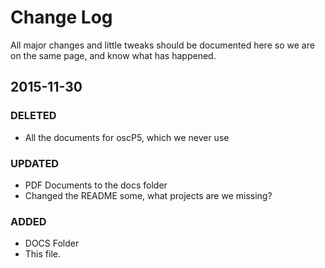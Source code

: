 # Change Log
All major changes and little tweaks should be documented here so we are on the same page, and know what has happened.

## 2015-11-30
### DELETED
 - All the documents for oscP5, which we never use

### UPDATED
 - PDF Documents to the docs folder
 - Changed the README some, what projects are we missing?

### ADDED
 - DOCS Folder
 - This file.